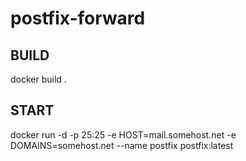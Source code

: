 # postfix-forward

## BUILD ##
docker build .

## START ##
docker run -d -p 25:25 -e HOST=mail.somehost.net -e DOMAINS=somehost.net --name postfix postfix:latest
